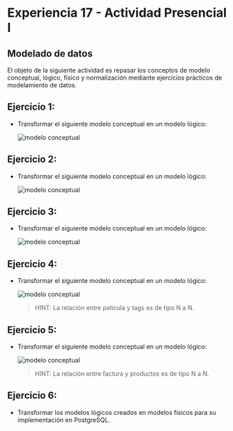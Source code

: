 # Experiencia 17 - Actividad Presencial I
## Modelado de datos

El objeto de la siguiente actividad es repasar los conceptos de modelo conceptual, lógico, físico y normalización mediante ejercicios prácticos de modelamiento de datos.

## Ejercicio 1:
- Transformar el siguiente modelo conceptual en un modelo lógico:

    ![modelo conceptual](ss_1.png)

## Ejercicio 2:
- Transformar el siguiente modelo conceptual en un modelo lógico:

    ![modelo conceptual](ss_2.png)

## Ejercicio 3:

- Transformar el siguiente modelo conceptual en un modelo lógico:

    ![modelo conceptual](ss_3.png)

## Ejercicio 4:

- Transformar el siguiente modelo conceptual en un modelo lógico:

    ![modelo conceptual](ss_4.png)
    > HINT: La relación entre película y tags es de tipo N a N.

## Ejercicio 5:

- Transformar el siguiente modelo conceptual en un modelo lógico:

    ![modelo conceptual](ss_5.png)
    > HINT: La relación entre factura y productos es de tipo N a N.

## Ejercicio 6:

- Transformar los modelos lógicos creados en modelos físicos para su implementación en PostgreSQL.


